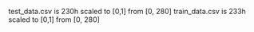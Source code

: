 test_data.csv is 230h scaled to [0,1] from [0, 280]
train_data.csv is 233h scaled to [0,1] from [0, 280]
